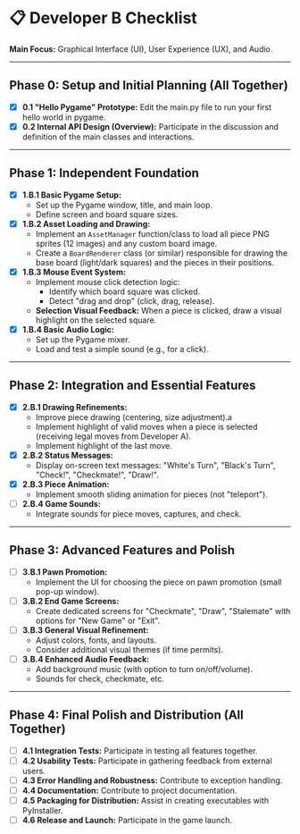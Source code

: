 # 📋 Developer B Checklist

**Main Focus:** Graphical Interface (UI), User Experience (UX), and Audio.

---

## Phase 0: Setup and Initial Planning (All Together)

- [X] **0.1 "Hello Pygame" Prototype:** Edit the main.py file to run your first hello world in pygame.
- [X] **0.2 Internal API Design (Overview):** Participate in the discussion and definition of the main classes and interactions.

---

## Phase 1: Independent Foundation

- [X] **1.B.1 Basic Pygame Setup:**
  - Set up the Pygame window, title, and main loop.
  - Define screen and board square sizes.
- [X] **1.B.2 Asset Loading and Drawing:**
  - Implement an `AssetManager` function/class to load all piece PNG sprites (12 images) and any custom board image.
  - Create a `BoardRenderer` class (or similar) responsible for drawing the base board (light/dark squares) and the pieces in their positions.
- [X] **1.B.3 Mouse Event System:**
  - Implement mouse click detection logic:
    - Identify which board square was clicked.
    - Detect "drag and drop" (click, drag, release).
  - **Selection Visual Feedback:** When a piece is clicked, draw a visual highlight on the selected square.
- [X] **1.B.4 Basic Audio Logic:**
  - Set up the Pygame mixer.
  - Load and test a simple sound (e.g., for a click).

---

## Phase 2: Integration and Essential Features

- [X] **2.B.1 Drawing Refinements:**
  - Improve piece drawing (centering, size adjustment).a
  - Implement highlight of valid moves when a piece is selected (receiving legal moves from Developer A).
  - Implement highlight of the last move.
- [X] **2.B.2 Status Messages:**
  - Display on-screen text messages: "White's Turn", "Black's Turn", "Check!", "Checkmate!", "Draw!".
- [X] **2.B.3 Piece Animation:**
  - Implement smooth sliding animation for pieces (not "teleport").
- [ ] **2.B.4 Game Sounds:**
  - Integrate sounds for piece moves, captures, and check.

---

## Phase 3: Advanced Features and Polish

- [ ] **3.B.1 Pawn Promotion:**
  - Implement the UI for choosing the piece on pawn promotion (small pop-up window).
- [ ] **3.B.2 End Game Screens:**
  - Create dedicated screens for "Checkmate", "Draw", "Stalemate" with options for "New Game" or "Exit".
- [ ] **3.B.3 General Visual Refinement:**
  - Adjust colors, fonts, and layouts.
  - Consider additional visual themes (if time permits).
- [ ] **3.B.4 Enhanced Audio Feedback:**
  - Add background music (with option to turn on/off/volume).
  - Sounds for check, checkmate, etc.

---

## Phase 4: Final Polish and Distribution (All Together)

- [ ] **4.1 Integration Tests:** Participate in testing all features together.
- [ ] **4.2 Usability Tests:** Participate in gathering feedback from external users.
- [ ] **4.3 Error Handling and Robustness:** Contribute to exception handling.
- [ ] **4.4 Documentation:** Contribute to project documentation.
- [ ] **4.5 Packaging for Distribution:** Assist in creating executables with PyInstaller.
- [ ] **4.6 Release and Launch:** Participate in the game launch.